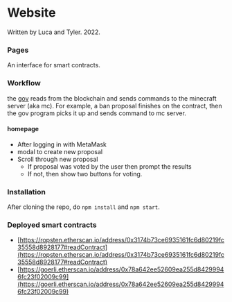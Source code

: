 # Website 
Written by Luca and Tyler. 2022.

### Pages
An interface for smart contracts.

### Workflow
the [gov](https://github.com/muichiro-mc/gov) reads from the blockchain and sends commands to the minecraft server (aka mc). For example, a ban proposal finishes on the contract, then the gov program picks it up and sends command to mc server.

#### homepage
- After logging in with MetaMask
- modal to create new proposal
- Scroll through new proposal
    - If proposal was voted by the user then prompt the results
    - If not, then show two buttons for voting.

### Installation
After cloning the repo, do `npm install` and `npm start`.

### Deployed smart contracts
- [https://ropsten.etherscan.io/address/0x3174b73ce6935161fc6d80219fc35558d8928177#readContract](https://ropsten.etherscan.io/address/0x3174b73ce6935161fc6d80219fc35558d8928177#readContract)
- [https://goerli.etherscan.io/address/0x78a642ee52609ea255d84299946fc23f02009c99](https://goerli.etherscan.io/address/0x78a642ee52609ea255d84299946fc23f02009c99)